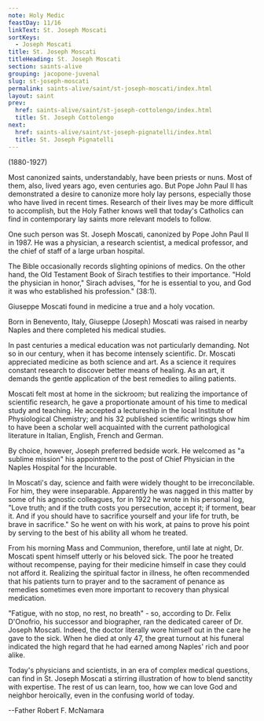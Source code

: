 ```yaml
---
note: Holy Medic
feastDay: 11/16
linkText: St. Joseph Moscati
sortKeys:
  - Joseph Moscati
title: St. Joseph Moscati
titleHeading: St. Joseph Moscati
section: saints-alive
grouping: jacopone-juvenal
slug: st-joseph-moscati
permalink: saints-alive/saint/st-joseph-moscati/index.html
layout: saint
prev:
  href: saints-alive/saint/st-joseph-cottolengo/index.html
  title: St. Joseph Cottolengo
next:
  href: saints-alive/saint/st-joseph-pignatelli/index.html
  title: St. Joseph Pignatelli
---
```

(1880-1927)

Most canonized saints, understandably, have been priests or nuns. Most of them, also, lived years ago, even centuries ago. But Pope John Paul II has demonstrated a desire to canonize more holy lay persons, especially those who have lived in recent times. Research of their lives may be more difficult to accomplish, but the Holy Father knows well that today's Catholics can find in contemporary lay saints more relevant models to follow.

One such person was St. Joseph Moscati, canonized by Pope John Paul II in 1987. He was a physician, a research scientist, a medical professor, and the chief of staff of a large urban hospital.

The Bible occasionally records slighting opinions of medics. On the other hand, the Old Testament Book of Sirach testifies to their importance. "Hold the physician in honor," Sirach advises, "for he is essential to you, and God it was who established his profession." (38:1).

Giuseppe Moscati found in medicine a true and a holy vocation.

Born in Benevento, Italy, Giuseppe (Joseph) Moscati was raised in nearby Naples and there completed his medical studies.

In past centuries a medical education was not particularly demanding. Not so in our century, when it has become intensely scientific. Dr. Moscati appreciated medicine as both science and art. As a science it requires constant research to discover better means of healing. As an art, it demands the gentle application of the best remedies to ailing patients.

Moscati felt most at home in the sickroom; but realizing the importance of scientific research, he gave a proportionate amount of his time to medical study and teaching. He accepted a lectureship in the local Institute of Physiological Chemistry; and his 32 published scientific writings show him to have been a scholar well acquainted with the current pathological literature in Italian, English, French and German.

By choice, however, Joseph preferred bedside work. He welcomed as "a sublime mission" his appointment to the post of Chief Physician in the Naples Hospital for the Incurable.

In Moscati's day, science and faith were widely thought to be irreconcilable. For him, they were inseparable. Apparently he was nagged in this matter by some of his agnostic colleagues, for in 1922 he wrote in his personal log, "Love truth; and if the truth costs you persecution, accept it; if torment, bear it. And if you should have to sacrifice yourself and your life for truth, be brave in sacrifice." So he went on with his work, at pains to prove his point by serving to the best of his ability all whom he treated.

From his morning Mass and Communion, therefore, until late at night, Dr. Moscati spent himself utterly or his beloved sick. The poor he treated without recompense, paying for their medicine himself in case they could not afford it. Realizing the spiritual factor in illness, he often recommended that his patients turn to prayer and to the sacrament of penance as remedies sometimes even more important to recovery than physical medication.

"Fatigue, with no stop, no rest, no breath" - so, according to Dr. Felix D'Onofrio, his successor and biographer, ran the dedicated career of Dr. Joseph Moscati. Indeed, the doctor literally wore himself out in the care he gave to the sick. When he died at only 47, the great turnout at his funeral indicated the high regard that he had earned among Naples' rich and poor alike.

Today's physicians and scientists, in an era of complex medical questions, can find in St. Joseph Moscati a stirring illustration of how to blend sanctity with expertise. The rest of us can learn, too, how we can love God and neighbor heroically, even in the confusing world of today.

\--Father Robert F. McNamara